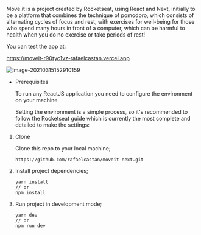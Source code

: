 Move.it is a project created by Rocketseat, using React and Next, initially to be a platform that combines the technique of pomodoro, which consists of alternating cycles of focus and rest, with exercises for well-being for those who spend many hours in front of a computer, which can be harmful to health when you do no exercise or take periods of rest! 



You can test the app at: 

https://moveit-r90tyc1vz-rafaelcastan.vercel.app



![image-20210315152910159](https://i.ibb.co/FmHKkh6/image-20210315152910159.png)



- Prerequisites

  To run any ReactJS application you need to configure the environment on your machine.

  Setting the environment is a simple process, so it's recommended to follow the Rocketseat guide which is currently the most complete and detailed to make the settings:

1. Clone

   

   Clone this repo to your local machine;

   

   ```
   https://github.com/rafaelcastan/moveit-next.git
   ```

   

2. Install project dependencies;

   

   ```
   yarn install
   // or
   npm install
   ```

   

3. Run project in development mode;

   

   ```
   yarn dev
   // or
   npm run dev
   ```

   

